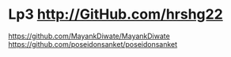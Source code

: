 # Lp3       http://GitHub.com/hrshg22
https://github.com/MayankDiwate/MayankDiwate
https://github.com/poseidonsanket/poseidonsanket
